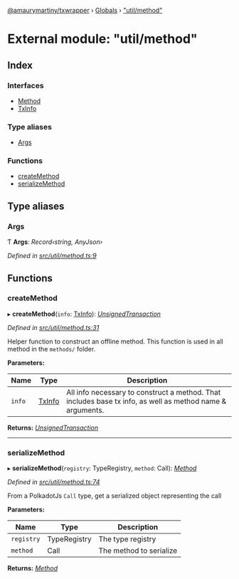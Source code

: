 [@amaurymartiny/txwrapper](../README.md) › [Globals](../globals.md) › ["util/method"](_util_method_.md)

# External module: "util/method"

## Index

### Interfaces

* [Method](../interfaces/_util_method_.method.md)
* [TxInfo](../interfaces/_util_method_.txinfo.md)

### Type aliases

* [Args](_util_method_.md#args)

### Functions

* [createMethod](_util_method_.md#createmethod)
* [serializeMethod](_util_method_.md#serializemethod)

## Type aliases

###  Args

Ƭ **Args**: *Record‹string, AnyJson›*

*Defined in [src/util/method.ts:9](https://github.com/amaurymartiny/polkadotjs-wrapper/blob/8d67f3d/src/util/method.ts#L9)*

## Functions

###  createMethod

▸ **createMethod**(`info`: [TxInfo](../interfaces/_util_method_.txinfo.md)): *[UnsignedTransaction](../interfaces/_util_types_.unsignedtransaction.md)*

*Defined in [src/util/method.ts:31](https://github.com/amaurymartiny/polkadotjs-wrapper/blob/8d67f3d/src/util/method.ts#L31)*

Helper function to construct an offline method. This function is used in all
method in the `methods/` folder.

**Parameters:**

Name | Type | Description |
------ | ------ | ------ |
`info` | [TxInfo](../interfaces/_util_method_.txinfo.md) | All info necessary to construct a method. That includes base tx info, as well as method name & arguments.  |

**Returns:** *[UnsignedTransaction](../interfaces/_util_types_.unsignedtransaction.md)*

___

###  serializeMethod

▸ **serializeMethod**(`registry`: TypeRegistry, `method`: Call): *[Method](../interfaces/_util_method_.method.md)*

*Defined in [src/util/method.ts:74](https://github.com/amaurymartiny/polkadotjs-wrapper/blob/8d67f3d/src/util/method.ts#L74)*

From a PolkadotJs `Call` type, get a serialized object representing the call

**Parameters:**

Name | Type | Description |
------ | ------ | ------ |
`registry` | TypeRegistry | The type registry |
`method` | Call | The method to serialize  |

**Returns:** *[Method](../interfaces/_util_method_.method.md)*

